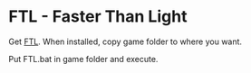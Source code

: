 # FTL - Faster Than Light
Get [FTL](https://www.gog.com/game/faster_than_light). When installed, copy game folder to where you want.

Put FTL.bat in game folder and execute.
